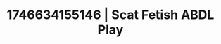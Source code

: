 ---
categories:
- Intimate rebellion
- Emotion-driven NSFW
- AI-generated
- Deep gaze
- Afterglow vibes
- ASMR
- Cosplay
- Lustful close-up
image: /assets/images/1746634155146.jpg
layout: post
seo:
  description: Featured content with artistic ABDL Play, Scat Fetish. HD images available.
  keywords: ABDL Play, Scat Fetish
  og_image: /assets/images/1746634155146.jpg
  schema_type: VisualArtwork
tags:
- '#1746634155146'
- ABDL Play
- Scat Fetish
title: 1746634155146 | Scat Fetish ABDL Play
---